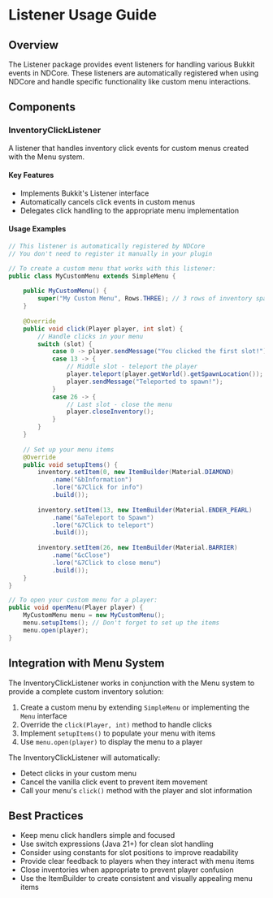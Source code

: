 # Listener Usage Guide

## Overview

The Listener package provides event listeners for handling various Bukkit events in NDCore. These listeners are automatically registered when using NDCore and handle specific functionality like custom menu interactions.

## Components

### InventoryClickListener

A listener that handles inventory click events for custom menus created with the Menu system.

#### Key Features

- Implements Bukkit's Listener interface
- Automatically cancels click events in custom menus
- Delegates click handling to the appropriate menu implementation

#### Usage Examples

```java
// This listener is automatically registered by NDCore
// You don't need to register it manually in your plugin

// To create a custom menu that works with this listener:
public class MyCustomMenu extends SimpleMenu {
    
    public MyCustomMenu() {
        super("My Custom Menu", Rows.THREE); // 3 rows of inventory space
    }
    
    @Override
    public void click(Player player, int slot) {
        // Handle clicks in your menu
        switch (slot) {
            case 0 -> player.sendMessage("You clicked the first slot!");
            case 13 -> {
                // Middle slot - teleport the player
                player.teleport(player.getWorld().getSpawnLocation());
                player.sendMessage("Teleported to spawn!");
            }
            case 26 -> {
                // Last slot - close the menu
                player.closeInventory();
            }
        }
    }
    
    // Set up your menu items
    @Override
    public void setupItems() {
        inventory.setItem(0, new ItemBuilder(Material.DIAMOND)
            .name("&bInformation")
            .lore("&7Click for info")
            .build());
            
        inventory.setItem(13, new ItemBuilder(Material.ENDER_PEARL)
            .name("&aTeleport to Spawn")
            .lore("&7Click to teleport")
            .build());
            
        inventory.setItem(26, new ItemBuilder(Material.BARRIER)
            .name("&cClose")
            .lore("&7Click to close menu")
            .build());
    }
}

// To open your custom menu for a player:
public void openMenu(Player player) {
    MyCustomMenu menu = new MyCustomMenu();
    menu.setupItems(); // Don't forget to set up the items
    menu.open(player);
}
```

## Integration with Menu System

The InventoryClickListener works in conjunction with the Menu system to provide a complete custom inventory solution:

1. Create a custom menu by extending `SimpleMenu` or implementing the `Menu` interface
2. Override the `click(Player, int)` method to handle clicks
3. Implement `setupItems()` to populate your menu with items
4. Use `menu.open(player)` to display the menu to a player

The InventoryClickListener will automatically:
- Detect clicks in your custom menu
- Cancel the vanilla click event to prevent item movement
- Call your menu's `click()` method with the player and slot information

## Best Practices

- Keep menu click handlers simple and focused
- Use switch expressions (Java 21+) for clean slot handling
- Consider using constants for slot positions to improve readability
- Provide clear feedback to players when they interact with menu items
- Close inventories when appropriate to prevent player confusion
- Use the ItemBuilder to create consistent and visually appealing menu items